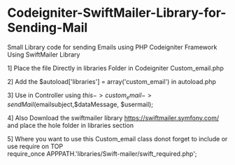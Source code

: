 # Codeigniter-SwiftMailer-Library-for-Sending-Mail
Small Library code for sending Emails using PHP Codeigniter Framework Using SwiftMailer Library

1] Place the file Directly in libraries Folder in Codeigniter
   Custom_email.php

2] Add the $autoload['libraries'] = array('custom_email') in autoload.php 

3] Use in Controller using $this->custom_email->sendMail($emailsubject,$dataMessage, $usermail);

4] Also Download the swiftmailer library https://swiftmailer.symfony.com/ and place the hole folder in libraries section

5] Where you want to use this Custom_email class donot forget to include or use require on TOP  
   require_once APPPATH.'libraries/Swift-mailer/swift_required.php'; 
